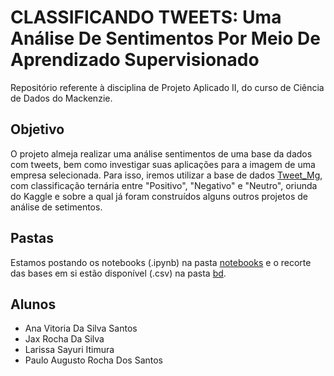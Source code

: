 # CLASSIFICANDO TWEETS: Uma Análise De Sentimentos Por Meio De Aprendizado Supervisionado
Repositório referente à disciplina de Projeto Aplicado II, do curso de Ciência de Dados do Mackenzie.
## Objetivo
O projeto almeja realizar uma análise sentimentos de uma base da dados com tweets, bem como investigar suas aplicações para a imagem de uma empresa selecionada.
Para isso, iremos utilizar a base de dados [Tweet_Mg](https://www.kaggle.com/datasets/domimonteiro/tweets-mg), com classificação ternária entre "Positivo", "Negativo" e "Neutro", oriunda do Kaggle e sobre a qual já foram construídos alguns outros projetos de análise de setimentos.
## Pastas
Estamos postando os notebooks (.ipynb) na pasta [notebooks](https://github.com/jaxrosil/aed_mackenzie/tree/main/notebooks) e o recorte das bases em si estão disponível (.csv) na pasta [bd](https://github.com/jaxrosil/aed_mackenzie/tree/main/bd).
## Alunos
- Ana Vitoria Da Silva Santos
- Jax Rocha Da Silva
- Larissa Sayuri Itimura
- Paulo Augusto Rocha Dos Santos
